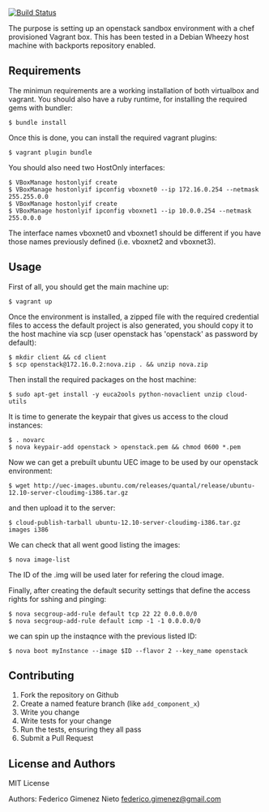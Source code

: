 [![Build Status](https://travis-ci.org/fgimenez/openstack-sandbox.png)](https://travis-ci.org/fgimenez/openstack-sandbox)

The purpose is setting up an openstack sandbox environment with a chef provisioned Vagrant box. This has been tested in a Debian Wheezy host machine with backports repository enabled.

Requirements
------------

The minimun requirements are a working installation of both virtualbox and vagrant. You should also have a ruby runtime, for installing the required gems with bundler:

    $ bundle install

Once this is done, you can install the required vagrant plugins:

    $ vagrant plugin bundle

You should also need two HostOnly interfaces:

    $ VBoxManage hostonlyif create
    $ VBoxManage hostonlyif ipconfig vboxnet0 --ip 172.16.0.254 --netmask 255.255.0.0
    $ VBoxManage hostonlyif create
    $ VBoxManage hostonlyif ipconfig vboxnet1 --ip 10.0.0.254 --netmask 255.0.0.0

The interface names vboxnet0 and vboxnet1 should be different if you have those names previously defined (i.e. vboxnet2 and vboxnet3).

Usage
-----

First of all, you should get the main machine up:

    $ vagrant up

Once the environment is installed, a zipped file with the required credential files to access the default project is also generated, you should copy it to the host machine via scp (user openstack has 'openstack' as password by default):
  
    $ mkdir client && cd client
    $ scp openstack@172.16.0.2:nova.zip . && unzip nova.zip
    
Then install the required packages on the host machine:

    $ sudo apt-get install -y euca2ools python-novaclient unzip cloud-utils

It is time to generate the keypair that gives us access to the cloud instances:

    $ . novarc
    $ nova keypair-add openstack > openstack.pem && chmod 0600 *.pem

Now we can get a prebuilt ubuntu UEC image to be used by our openstack environment:

    $ wget http://uec-images.ubuntu.com/releases/quantal/release/ubuntu-12.10-server-cloudimg-i386.tar.gz

and then upload it to the server:

    $ cloud-publish-tarball ubuntu-12.10-server-cloudimg-i386.tar.gz images i386

We can check that all went good listing the images:

    $ nova image-list

The ID of the .img will be used later for refering the cloud image.

Finally, after creating the default security settings that define the access rights for sshing and pinging:

    $ nova secgroup-add-rule default tcp 22 22 0.0.0.0/0
    $ nova secgroup-add-rule default icmp -1 -1 0.0.0.0/0

we can spin up the instaqnce with the previous listed ID:

    $ nova boot myInstance --image $ID --flavor 2 --key_name openstack

Contributing
------------

1. Fork the repository on Github
2. Create a named feature branch (like `add_component_x`)
3. Write you change
4. Write tests for your change
5. Run the tests, ensuring they all pass
6. Submit a Pull Request

License and Authors
-------------------
MIT License

Authors: Federico Gimenez Nieto <federico.gimenez@gmail.com>

